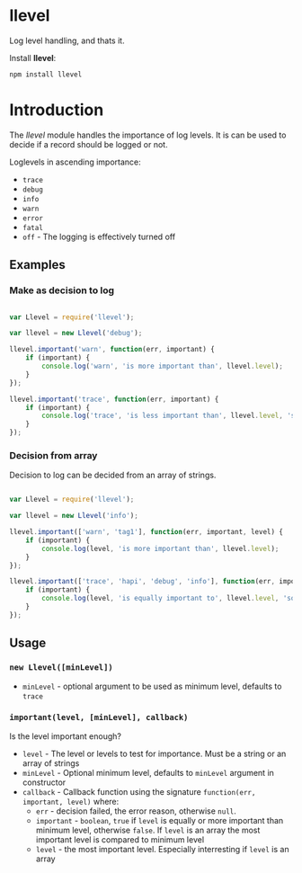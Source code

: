 llevel
===========

Log level handling, and thats it.

Install **llevel**:
```
npm install llevel
```

# Introduction

The *llevel* module handles the importance of log levels. It is can be used to decide if a record should be logged or not.

Loglevels in ascending importance:

* `trace`
* `debug`
* `info`
* `warn`
* `error`
* `fatal`
* `off` - The logging is effectively turned off

## Examples

### Make as decision to log

```javascript

var Llevel = require('llevel');

var llevel = new Llevel('debug');

llevel.important('warn', function(err, important) {
    if (important) {
        console.log('warn', 'is more important than', llevel.level);
    }
});

llevel.important('trace', function(err, important) {
    if (important) {
        console.log('trace', 'is less important than', llevel.level, 'so this should never happen');
    }
});

```

### Decision from array

Decision to log can be decided from an array of strings.

```javascript

var Llevel = require('llevel');

var llevel = new Llevel('info');

llevel.important(['warn', 'tag1'], function(err, important, level) {
    if (important) {
        console.log(level, 'is more important than', llevel.level);
    }
});

llevel.important(['trace', 'hapi', 'debug', 'info'], function(err, important, level) {
    if (important) {
        console.log(level, 'is equally important to', llevel.level, 'so this should happen');
    }
});

```

## Usage

### `new Llevel([minLevel])`

- `minLevel` - optional argument to be used as minimum level, defaults to `trace`

### `important(level, [minLevel], callback)`

Is the level important enough?

- `level` - The level or levels to test for importance. Must be a string or an array of strings
- `minLevel` - Optional minimum level, defaults to `minLevel` argument in constructor
- `callback` - Callback function using the signature `function(err, important, level)` where:
  - `err` - decision failed, the error reason, otherwise `null`.
  - `important` - `boolean`, `true` if `level` is equally or more important than minimum level, otherwise `false`. If `level` is an array the most important level is compared to minimum level
  - `level` - the most important level. Especially interresting if `level` is an array 